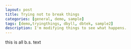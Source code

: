 ```yaml
---
layout: post
title: Trying not to break things
categories: [general, demo, sample]
tags: [demo,tryingthings, dbyll, dbtek, sample2]
description: I'm modifying things to see what happens.
---
```


this is all b.s. text
